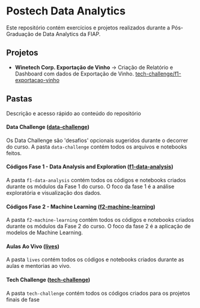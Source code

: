 # Postech Data Analytics

Este repositório contém exercícios e projetos realizados durante a Pós-Graduação de Data Analytics da FIAP.

## Projetos

- **Winetech Corp. Exportação de Vinho** -> Criação de Relatório e Dashboard com dados de Exportação de Vinho. [tech-challenge/f1-exportacao-vinho](tech-challenge/f1-exportacao-vinho)

## Pastas

Descrição e acesso rápido ao conteúdo do repositório

#### Data Challenge ([data-challenge](/data-challenge))

Os Data Challenge são 'desafios' opcionais sugeridos durante o decorrer do curso. A pasta `data-challenge` contém todos os arquivos e notebooks feitos.

#### Códigos Fase 1 - Data Analysis and Exploration ([f1-data-analysis](/f1-data-analysis))

A pasta `f1-data-analysis` contém todos os códigos e notebooks criados durante os módulos da Fase 1 do curso. O foco da fase 1 é a análise exploratória e visualização dos dados.

#### Códigos Fase 2 - Machine Learning ([f2-machine-learning](/f2-machine-learning))

A pasta `f2-machine-learning` contém todos os códigos e notebooks criados durante os módulos da Fase 2 do curso. O foco da fase 2 é a aplicação de modelos de Machine Learning.

#### Aulas Ao Vivo ([lives](/lives))

A pasta `lives` contém todos os códigos e notebooks criados durante as aulas e mentorias ao vivo.

#### Tech Challenge ([tech-challenge](/tech-challenge))

A pasta `tech-challenge` contém todos os códigos criados para os projetos finais de fase
